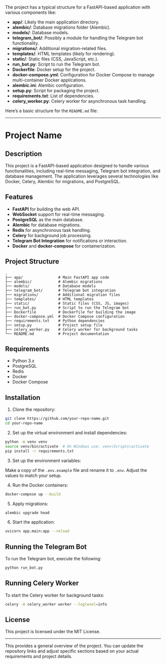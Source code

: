 The project has a typical structure for a FastAPI-based application with various components like:

- **app/**: Likely the main application directory.
- **alembic/**: Database migrations folder (Alembic).
- **models/**: Database models.
- **telegram_bot/**: Possibly a module for handling the Telegram bot functionality.
- **migrations/**: Additional migration-related files.
- **templates/**: HTML templates (likely for rendering).
- **static/**: Static files (CSS, JavaScript, etc.).
- **run_bot.py**: Script to run the Telegram bot.
- **Dockerfile**: Docker setup for the project.
- **docker-compose.yml**: Configuration for Docker Compose to manage multi-container Docker applications.
- **alembic.ini**: Alembic configuration.
- **setup.py**: Script for packaging the project.
- **requirements.txt**: List of dependencies.
- **celery_worker.py**: Celery worker for asynchronous task handling.

Here’s a basic structure for the `README.md` file:

---

# Project Name

## Description

This project is a FastAPI-based application designed to handle various functionalities, including real-time messaging, Telegram bot integration, and database management. The application leverages several technologies like Docker, Celery, Alembic for migrations, and PostgreSQL.

## Features

- **FastAPI** for building the web API.
- **WebSocket** support for real-time messaging.
- **PostgreSQL** as the main database.
- **Alembic** for database migrations.
- **Redis** for asynchronous task handling.
- **Celery** for background job processing.
- **Telegram Bot Integration** for notifications or interaction.
- **Docker** and **docker-compose** for containerization.
  
## Project Structure

```plaintext
.
├── app/                # Main FastAPI app code
├── alembic/            # Alembic migrations
├── models/             # Database models
├── telegram_bot/       # Telegram bot integration
├── migrations/         # Additional migration files
├── templates/          # HTML templates
├── static/             # Static files (CSS, JS, images)
├── run_bot.py          # Script to run the Telegram bot
├── Dockerfile          # Dockerfile for building the image
├── docker-compose.yml  # Docker Compose configuration
├── requirements.txt    # Python dependencies
├── setup.py            # Project setup file
├── celery_worker.py    # Celery worker for background tasks
└── README.md           # Project documentation
```

## Requirements

- Python 3.x
- PostgreSQL
- Redis
- Docker
- Docker Compose

## Installation

1. Clone the repository:

```bash
git clone https://github.com/your-repo-name.git
cd your-repo-name
```

2. Set up the virtual environment and install dependencies:

```bash
python -m venv venv
source venv/bin/activate  # On Windows use: venv\Scripts\activate
pip install -r requirements.txt
```

3. Set up the environment variables:

Make a copy of the `.env.example` file and rename it to `.env`. Adjust the values to match your setup.

4. Run the Docker containers:

```bash
docker-compose up --build
```

5. Apply migrations:

```bash
alembic upgrade head
```

6. Start the application:

```bash
uvicorn app.main:app --reload
```

## Running the Telegram Bot

To run the Telegram bot, execute the following:

```bash
python run_bot.py
```

## Running Celery Worker

To start the Celery worker for background tasks:

```bash
celery -A celery_worker worker --loglevel=info
```

## License

This project is licensed under the MIT License.

---

This provides a general overview of the project. You can update the repository links and adjust specific sections based on your actual requirements and project details.